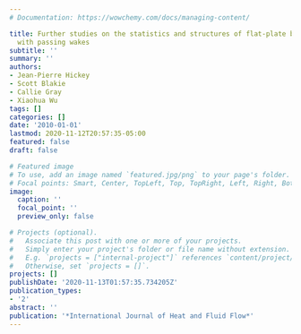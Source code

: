 ```yaml
---
# Documentation: https://wowchemy.com/docs/managing-content/

title: Further studies on the statistics and structures of flat-plate boundary layer
  with passing wakes
subtitle: ''
summary: ''
authors:
- Jean-Pierre Hickey
- Scott Blakie
- Callie Gray
- Xiaohua Wu
tags: []
categories: []
date: '2010-01-01'
lastmod: 2020-11-12T20:57:35-05:00
featured: false
draft: false

# Featured image
# To use, add an image named `featured.jpg/png` to your page's folder.
# Focal points: Smart, Center, TopLeft, Top, TopRight, Left, Right, BottomLeft, Bottom, BottomRight.
image:
  caption: ''
  focal_point: ''
  preview_only: false

# Projects (optional).
#   Associate this post with one or more of your projects.
#   Simply enter your project's folder or file name without extension.
#   E.g. `projects = ["internal-project"]` references `content/project/deep-learning/index.md`.
#   Otherwise, set `projects = []`.
projects: []
publishDate: '2020-11-13T01:57:35.734205Z'
publication_types:
- '2'
abstract: ''
publication: '*International Journal of Heat and Fluid Flow*'
---
```

